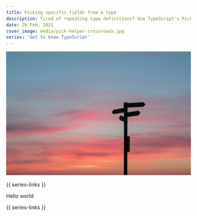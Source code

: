 ```yaml
---
title: Picking specific fields from a type
description: Tired of repeating type definitions? Use TypeScript's Pick helper type and get rid of redundancy.
date: 26 Feb, 2021
cover_image: media/pick-helper-crossroads.jpg
series: 'Get to know TypeScript'
---
```


![Crossroads](../../static/media/pick-helper-crossroads.jpg)

{{ series-links }}

Hello world

{{ series-links }}
